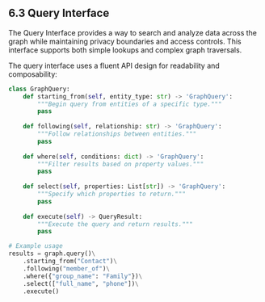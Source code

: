 ## 6.3 Query Interface

The Query Interface provides a way to search and analyze data across the graph while maintaining privacy boundaries and access controls. This interface supports both simple lookups and complex graph traversals.

The query interface uses a fluent API design for readability and composability:

```python
class GraphQuery:
    def starting_from(self, entity_type: str) -> 'GraphQuery':
        """Begin query from entities of a specific type."""
        pass
    
    def following(self, relationship: str) -> 'GraphQuery':
        """Follow relationships between entities."""
        pass
    
    def where(self, conditions: dict) -> 'GraphQuery':
        """Filter results based on property values."""
        pass
    
    def select(self, properties: List[str]) -> 'GraphQuery':
        """Specify which properties to return."""
        pass
    
    def execute(self) -> QueryResult:
        """Execute the query and return results."""
        pass

# Example usage
results = graph.query()\
    .starting_from("Contact")\
    .following("member_of")\
    .where({"group_name": "Family"})\
    .select(["full_name", "phone"])\
    .execute()
```